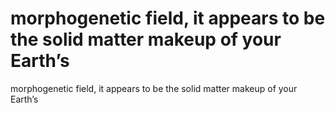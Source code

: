 # morphogenetic field, it appears to be the solid matter makeup of your Earth’s

morphogenetic field, it appears to be the solid matter makeup of your Earth’s